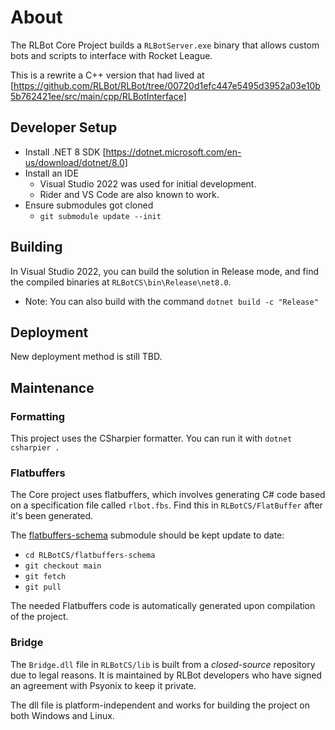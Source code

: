 # About

The RLBot Core Project builds a `RLBotServer.exe` binary that allows custom bots and scripts
to interface with Rocket League.

This is a rewrite a C++ version that had lived at
[https://github.com/RLBot/RLBot/tree/00720d1efc447e5495d3952a03e10b5b762421ee/src/main/cpp/RLBotInterface]

## Developer Setup

- Install .NET 8 SDK [https://dotnet.microsoft.com/en-us/download/dotnet/8.0]
- Install an IDE
  - Visual Studio 2022 was used for initial development.
  - Rider and VS Code are also known to work.
- Ensure submodules got cloned
  - `git submodule update --init`

## Building

In Visual Studio 2022, you can build the solution in Release mode, and find the
compiled binaries at `RLBotCS\bin\Release\net8.0`.

- Note: You can also build with the command `dotnet build -c "Release"`

## Deployment

New deployment method is still TBD.

## Maintenance

### Formatting

This project uses the CSharpier formatter. You can run it with `dotnet csharpier .`

### Flatbuffers

The Core project uses flatbuffers, which involves generating C# code based on a specification
file called `rlbot.fbs`. Find this in `RLBotCS/FlatBuffer` after it's been generated.

The [flatbuffers-schema](https://github.com/RLBot/flatbuffers-schema) submodule should be kept update to date:

- `cd RLBotCS/flatbuffers-schema`
- `git checkout main`
- `git fetch`
- `git pull`

The needed Flatbuffers code is automatically generated upon compilation of the project.

### Bridge

The `Bridge.dll` file in `RLBotCS/lib` is built from a _closed-source_ repository due to legal reasons.
It is maintained by RLBot developers who have signed an agreement with Psyonix to keep it private.

The dll file is platform-independent and works for building the project on both Windows and Linux.
